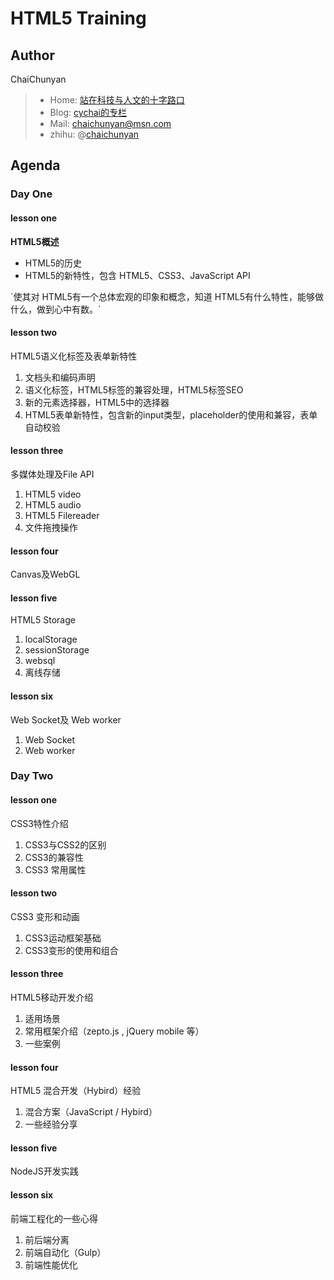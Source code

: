 HTML5 Training
==========================


## Author
ChaiChunyan

> - Home: [站在科技与人文的十字路口](http://www.chaichunyan.com)
> - Blog: [cychai的专栏](http://blog.csdn.net/spring21st)
> - Mail: [chaichunyan@msn.com](chaichunyan@msn.com)
> - zhihu: @[chaichunyan](http://www.zhihu.com/people/chaichunyan)

## Agenda

### Day One

#### lesson one

<b>HTML5概述</b>
<ul>
	<li>HTML5的历史	</li>
	<li>HTML5的新特性，包含 HTML5、CSS3、JavaScript API</li>
</ul>
`使其对 HTML5有一个总体宏观的印象和概念，知道 HTML5有什么特性，能够做什么，做到心中有数。`


#### lesson two

HTML5语义化标签及表单新特性
1. 文档头和编码声明
2. 语义化标签，HTML5标签的兼容处理，HTML5标签SEO
3. 新的元素选择器，HTML5中的选择器
4. HTML5表单新特性，包含新的input类型，placeholder的使用和兼容，表单自动校验


#### lesson three

多媒体处理及File API
1.	HTML5 video
2.	HTML5 audio
3.	HTML5 Filereader
4.	文件拖拽操作


#### lesson four

Canvas及WebGL

#### lesson five

HTML5 Storage
1.	localStorage
2.	sessionStorage
3.	websql
4.	离线存储


#### lesson six

Web Socket及 Web worker
1.	Web Socket
2.	Web worker


### Day Two

#### lesson one

CSS3特性介绍
1. CSS3与CSS2的区别
2. CSS3的兼容性
3. CSS3 常用属性


#### lesson two

CSS3 变形和动画
1. CSS3运动框架基础
2. CSS3变形的使用和组合


#### lesson three

HTML5移动开发介绍
1.	适用场景
2.	常用框架介绍（zepto.js , jQuery mobile 等）
3.	一些案例


#### lesson four

HTML5 混合开发（Hybird）经验
1.	混合方案（JavaScript / Hybird）
2.	一些经验分享


#### lesson five

NodeJS开发实践

#### lesson six

前端工程化的一些心得
1.	前后端分离
2.	前端自动化（Gulp）
3.	前端性能优化
